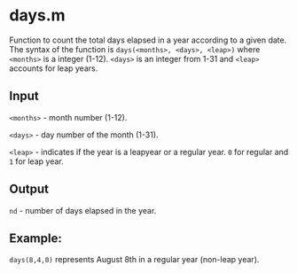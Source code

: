 # days.m
Function to count the total days elapsed in a year according to a given date.
The syntax of the function is `days(<months>, <days>, <leap>)` where `<months>` is a integer (1-12). `<days>` is an integer from 1-31 and `<leap>` accounts for leap years.

## Input
`<months>` - month number (1-12).

`<days>` - day number of the month (1-31).

`<leap>` - indicates if the year is a leapyear or a regular year. `0` for regular and `1` for leap year.

## Output
`nd` - number of days elapsed in the year.

## Example: 
`days(8,4,0)` represents August 8th in a regular year (non-leap year).
